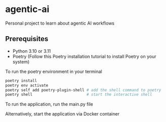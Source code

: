 # agentic-ai

Personal project to learn about agentic AI workflows

## Prerequisites

- Python 3.10 or 3.11
- Poetry (Follow this Poetry installation tutorial to install Poetry on your system)

To run the poetry environment in your terminal

```bash
poetry install
poetry env activate
poetry self add poetry-plugin-shell # add the shell command to poetry
poetry shell                        # start the interactive shell
```

To run the application, run the main.py file

Alternatively, start the application via Docker container
